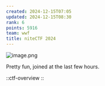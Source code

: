 ```yaml
---
created: 2024-12-15T07:05
updated: 2024-12-15T08:30
rank: 6
points: 5916
team: wwf
title: niteCTF 2024
---
```


![image.png](https://res.cloudinary.com/kumonochisanaka/image/upload/v1734267948/2024/12/865390c95846395f6f8347b9e5047409.png)

Pretty fun, joined at the last few hours.

::ctf-overview
::

